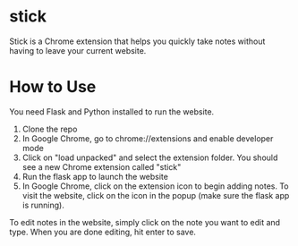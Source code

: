 # stick

Stick is a Chrome extension that helps you quickly take notes without having to leave your current website.

# How to Use

You need Flask and Python installed to run the website. 

1. Clone the repo
2. In Google Chrome, go to chrome://extensions and enable developer mode
3. Click on "load unpacked" and select the extension folder. You should see a new Chrome extension called "stick"
4. Run the flask app to launch the website
5. In Google Chrome, click on the extension icon to begin adding notes. To visit the website, click on the icon in the popup (make sure the flask app is running).

To edit notes in the website, simply click on the note you want to edit and type. When you are done editing, hit enter to save.
